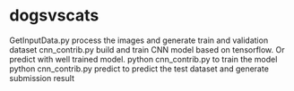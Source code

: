 # dogsvscats
GetInputData.py     process the images and generate train and validation dataset
cnn_contrib.py      build and train CNN model based on tensorflow. Or predict with well trained model.
                    python cnn_contrib.py               to train the model
                    python cnn_contrib.py predict       to predict the test dataset and generate submission result
